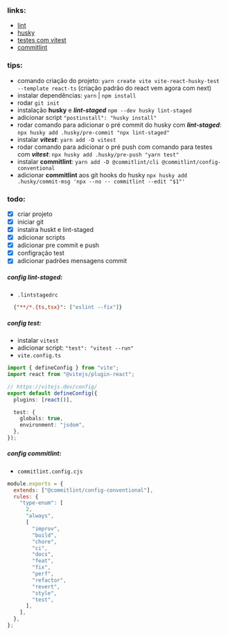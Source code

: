 ### links:

- [lint](https://medium.com/how-to-react/config-eslint-and-prettier-in-visual-studio-code-for-react-js-development-97bb2236b31a)
- [husky](https://medium.com/how-to-react/how-to-use-husky-and-lint-staged-in-react-js-to-push-your-error-free-code-to-git-f9a382d4b624)
- [testes com vitest](https://eternaldev.com/blog/testing-a-react-application-with-vitest)
- [commitlint](https://thiagolopessilva.medium.com/um-pequeno-guia-para-verificar-o-padr%C3%A3o-de-commits-no-git-usando-huksy-7-x-parte-1-e5183bc15cd7)

### tips:

- comando criação do projeto: `yarn create vite vite-react-husky-test --template react-ts` (criação padrão do react vem agora com next)
- instalar dependências: `yarn` | `npm install`
- rodar `git init`
- instalação **husky** e **_**lint-staged**_** `npm --dev husky lint-staged`
- adicionar script `"postinstall": "husky install"`
- rodar comando para adicionar o pré commit do husky com **_**lint-staged**_**: `npx husky add .husky/pre-commit "npx lint-staged"`
- instalar **_**vitest**_**: `yarn add -D vitest`
- rodar comando para adicionar o pré push com comando para testes com **_**vitest**_**: `npx husky add .husky/pre-push "yarn test"`
- instalar **commitlint**: `yarn add -D @commitlint/cli @commitlint/config-conventional`
- adicionar **commitlint** aos git hooks do husky `npx husky add .husky/commit-msg 'npx --no -- commitlint --edit "$1"'`

### todo:

- [x] criar projeto
- [x] iniciar git
- [x] instalra huskt e lint-staged
- [x] adicionar scripts
- [x] adicionar pre commit e push
- [x] configração test
- [x] adicionar padrões mensagens commit

##### config lint-staged:

- `.lintstagedrc`

```json
  {"**/*.{ts,tsx}": ["eslint --fix"]}
```

##### config test:

- instalar `vitest`
- adicionar script: `"test": "vitest --run"`
- `vite.config.ts`

```ts
import { defineConfig } from "vite";
import react from "@vitejs/plugin-react";

// https://vitejs.dev/config/
export default defineConfig({
  plugins: [react()],

  test: {
    globals: true,
    environment: "jsdom",
  },
});
```

##### config commitlint:
- `commitlint.config.cjs`
```js
module.exports = {
  extends: ["@commitlint/config-conventional"],
  rules: {
    "type-enum": [
      2,
      "always",
      [
        "improv",
        "build",
        "chore",
        "ci",
        "docs",
        "feat",
        "fix",
        "perf",
        "refactor",
        "revert",
        "style",
        "test",
      ],
    ],
  },
};
```
